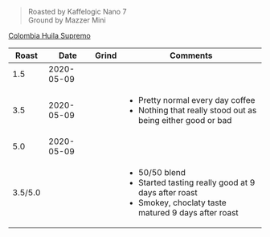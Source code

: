 > Roasted by Kaffelogic Nano 7<br>
> Ground by Mazzer Mini

[Colombia Huila Supremo](https://www.greenbeanhouse.co.nz/product/2079681)

| Roast | Date       | Grind | Comments |
|-------|------------|-------|----------
| 1.5   | 2020-05-09 |  | 
| 3.5   | 2020-05-09 |  | <ul><li>Pretty normal every day coffee</li><li>Nothing that really stood out as being either good or bad</li></ul>
| 5.0   | 2020-05-09 |  | 
| 3.5/5.0 |  |  | <ul><li>50/50 blend</li><li>Started tasting really good at 9 days after roast</li><li>Smokey, choclaty taste matured 9 days after roast</li><ul>

